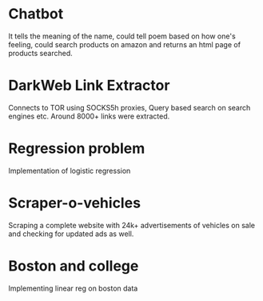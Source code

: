 # Chatbot
It tells the meaning of the name, could tell poem based on how one's feeling, could search products on amazon and returns an html page of products searched.
# DarkWeb Link Extractor
Connects to TOR using SOCKS5h proxies, Query based search on search engines etc. Around 8000+ links were extracted.
# Regression problem
Implementation of logistic regression
# Scraper-o-vehicles
Scraping a complete website with 24k+ advertisements of vehicles on sale and checking for updated ads as well.
# Boston and college
Implementing linear reg on boston data
